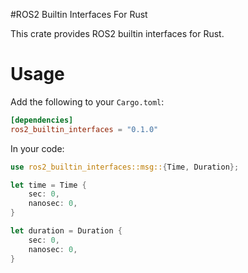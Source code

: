 #ROS2 Builtin Interfaces For Rust

This crate provides ROS2 builtin interfaces for Rust.

# Usage
Add the following to your `Cargo.toml`:
```toml
[dependencies]
ros2_builtin_interfaces = "0.1.0"
```

In your code:
```rust
use ros2_builtin_interfaces::msg::{Time, Duration};

let time = Time {
    sec: 0,
    nanosec: 0,
}

let duration = Duration {
    sec: 0,
    nanosec: 0,
}
```